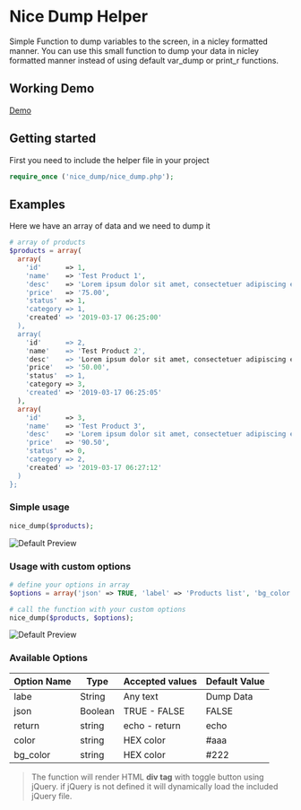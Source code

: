 Nice Dump Helper
======
Simple Function to dump variables to the screen, in a nicley formatted manner. You can use this small function to dump your data in nicley formatted manner instead of using default var_dump or print_r functions.

Working Demo
------
[Demo](https://demo.forward-web.com/nice-dump)

Getting started
------
First you need to include the helper file in your project
```php
require_once ('nice_dump/nice_dump.php');
```

Examples
------
Here we have an array of data and we need to dump it
```php
# array of products
$products = array(
  array(
    'id'      => 1,
    'name'    => 'Test Product 1',
    'desc'    => 'Lorem ipsum dolor sit amet, consectetuer adipiscing elit. Aenean commodo ligula eget dolor.',
    'price'   => '75.00',
    'status'  => 1,
    'category => 1,
    'created' => '2019-03-17 06:25:00'
  ),
  array(
    'id'      => 2,
    'name'    => 'Test Product 2',
    'desc'    => 'Lorem ipsum dolor sit amet, consectetuer adipiscing elit. Aenean commodo ligula eget dolor.',
    'price'   => '50.00',
    'status'  => 1,
    'category => 3,
    'created' => '2019-03-17 06:25:05'
  ),
  array(
    'id'      => 3,
    'name'    => 'Test Product 3',
    'desc'    => 'Lorem ipsum dolor sit amet, consectetuer adipiscing elit. Aenean commodo ligula eget dolor.',
    'price'   => '90.50',
    'status'  => 0,
    'category => 2,
    'created' => '2019-03-17 06:27:12'
  )
};
```
### Simple usage
```php
nice_dump($products);
```
![Default Preview](https://forward-web.com/uploads/default.png)

### Usage with custom options
```php
# define your options in array
$options = array('json' => TRUE, 'label' => 'Products list', 'bg_color' => '#1B1464', 'color' => '#fff');

# call the function with your custom options
nice_dump($products, $options);
```
![Default Preview](https://forward-web.com/uploads/custom-options.png)

### Available Options
| Option Name        | Type            | Accepted values  | Default Value   |
| ------------------ |-----------------|------------------|---------------- |
| labe               | String          | Any text         | Dump Data       |
| json               | Boolean         | TRUE - FALSE     | FALSE           |
| return             | string          | echo - return    | echo            |
| color              | string          | HEX color        | #aaa            |
| bg_color           | string          | HEX color        | #222            |

> The function will render HTML **div tag** with toggle button using jQuery. if jQuery is not defined it will dynamically load the included jQuery file.
